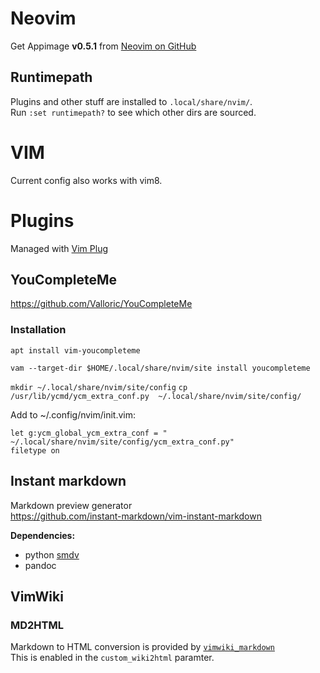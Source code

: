# Neovim
Get Appimage **v0.5.1** from [Neovim on GitHub](https://github.com/neovim/neovim)

## Runtimepath
Plugins and other stuff are installed to `.local/share/nvim/`.  
Run `:set runtimepath?` to see which other dirs are sourced.

# VIM
Current config also works with vim8.

# Plugins

Managed with [Vim Plug](https://github.com/junegunn/vim-plug)

## YouCompleteMe
https://github.com/Valloric/YouCompleteMe

### Installation
`apt install vim-youcompleteme`

`vam --target-dir $HOME/.local/share/nvim/site install youcompleteme`

`mkdir ~/.local/share/nvim/site/config`
`cp /usr/lib/ycmd/ycm_extra_conf.py  ~/.local/share/nvim/site/config/`

Add to ~/.config/nvim/init.vim:
```
let g:ycm_global_ycm_extra_conf = " ~/.local/share/nvim/site/config/ycm_extra_conf.py"
filetype on
```

## Instant markdown

Markdown preview generator  
https://github.com/instant-markdown/vim-instant-markdown

**Dependencies:**  
  * python [smdv](https://pypi.org/project/smdv/)
  * pandoc


## VimWiki
### MD2HTML
Markdown to HTML conversion is provided by [`vimwiki_markdown`](https://github.com/WnP/vimwiki_markdown/)  
This is enabled in the `custom_wiki2html` paramter.
